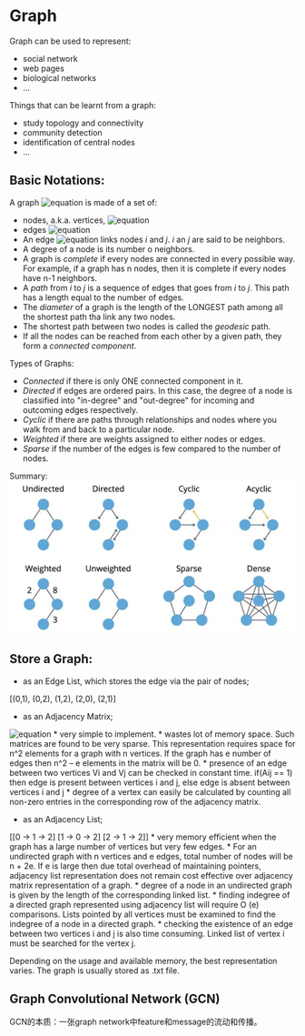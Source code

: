 # Graph
Graph can be used to represent:
* social network
* web pages
* biological networks
* ...

Things that can be learnt from a graph:
* study topology and connectivity
* community detection
* identification of central nodes
* ...

## Basic Notations:
A graph ![equation](http://www.sciweavers.org/tex2img.php?eq=G%3D%28V%2C%20E%29&bc=White&fc=Black&im=jpg&fs=12&ff=arev&edit=0[/img]) is made of a set of:
* nodes, a.k.a. vertices, ![equation](http://www.sciweavers.org/tex2img.php?eq=V%3D1%2C%20...%2C%20n&bc=White&fc=Black&im=jpg&fs=12&ff=arev&edit=0[/img])
* edges ![equation](http://www.sciweavers.org/tex2img.php?eq=E%20%5Csubseteq%20V%20%5Ctimes%20V&bc=White&fc=Black&im=jpg&fs=12&ff=arev&edit=0[/img])
* An edge ![equation](http://www.sciweavers.org/tex2img.php?eq=%28i%2C%20j%29%20%5Cin%20E&bc=White&fc=Black&im=jpg&fs=12&ff=arev&edit=0[/img]) links nodes *i* and *j*. *i* an *j* are said to be neighbors.
* A degree of a node is its number o neighbors.
* A graph is *complete* if every nodes are connected in every possible way. For example, if a graph has n nodes, then it is complete if every nodes have n-1 neighbors.
* A *path* from *i* to *j* is a sequence of edges that goes from *i* to *j*. This path has a length equal to the number of edges.
* The *diameter* of a graph is the length of the LONGEST path among all the shortest path tha link any two nodes.
* The shortest path between two nodes is called the *geodesic* path.
* If all the nodes can be reached from each other by a given path, they form a *connected component*.

Types of Graphs:
* *Connected* if there is only ONE connected component in it.
* *Directed* if edges are ordered pairs. In this case, the degree of a node is classified into "in-degree" and "out-degree" for incoming and outcoming edges respectively.
* *Cyclic* if there are paths through relationships and nodes where you walk from and back to a particular node.
* *Weighted* if there are weights assigned to either nodes or edges.
* *Sparse* if the number of the edges is few compared to the number of nodes. 

Summary:
![Graph Types](graph_types.png)
## Store a Graph:
* as an Edge List, which stores the edge via the pair of nodes;

[(0,1), (0,2), (1,2), (2,0), (2,1)]

* as an Adjacency Matrix;

![equation](http://www.sciweavers.org/tex2img.php?eq=A%20%5Cin%20R%5E%7Bnxn%7D%20%5C%2C%0AA_%7Bij%7D%20%3D%20%20%5Cbegin%7Bcases%7D1%20%26%20%28i%2C%20j%29%20%5Cin%20E%5C%5C0%20%26%20else%5Cend%7Bcases%7D%20%5C%2C%0AA%20%3D%20%20%5Cbegin%7Bpmatrix%7D0%20%26%201%20%26%201%20%5C%5C1%20%26%200%20%26%201%5C%5C%200%20%26%201%20%26%201%20%5Cend%7Bpmatrix%7D&bc=White&fc=Black&im=jpg&fs=12&ff=arev&edit=0[/img])
    * very simple to implement.
    * wastes lot of memory space. Such matrices are found to be very sparse. This representation requires space for n^2 elements for a graph with n vertices. If the graph has e number of edges then n^2 – e elements in the matrix will be 0.
    * presence of an edge between two vertices Vi and Vj can be checked in constant time. if(Aij == 1) then edge is present between vertices i and j, else edge is absent between vertices i and j
    * degree of a vertex can easily be calculated by counting all non-zero entries in the corresponding row of the adjacency matrix.

* as an Adjacency List;

[[0 -> 1 -> 2]
[1 -> 0 -> 2]
[2 -> 1 -> 2]]
    * very memory efficient when the graph has a large number of vertices but very few edges.
    * For an undirected graph with n vertices and e edges, total number of nodes will be n + 2e. If e is large then due total overhead of maintaining pointers, adjacency list representation does not remain cost effective over adjacency matrix representation of a graph.
    * degree of a node in an undirected graph is given by the length of the corresponding linked list.
    * finding indegree of a directed graph represented using adjacency list will require O (e) comparisons. Lists pointed by all vertices must be examined to find the indegree of a node in a directed graph.
    * checking the existence of an edge between two vertices i and j is also time consuming. Linked list of vertex i must be searched for the vertex j.

Depending on the usage and available memory, the best representation varies. The graph is usually stored as .txt file.

## Graph Convolutional Network (GCN)
GCN的本质：一张graph network中feature和message的流动和传播。
